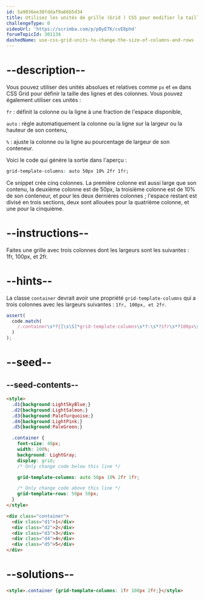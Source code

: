 ```yaml
---
id: 5a9036ee38fddaf9a66b5d34
title: Utilisez les unités de grille (Grid ) CSS pour modifier la taille des colonnes et des rangées
challengeType: 0
videoUrl: 'https://scrimba.com/p/pByETK/cvE8phd'
forumTopicId: 301134
dashedName: use-css-grid-units-to-change-the-size-of-columns-and-rows
---
```


# --description--

Vous pouvez utiliser des unités absolues et relatives comme `px` et `em` dans CSS Grid pour définir la taille des lignes et des colonnes. Vous pouvez également utiliser ces unités :

`fr` : définit la colonne ou la ligne à une fraction de l'espace disponible,

`auto` : règle automatiquement la colonne ou la ligne sur la largeur ou la hauteur de son contenu,

`%` : ajuste la colonne ou la ligne au pourcentage de largeur de son conteneur.

Voici le code qui génère la sortie dans l'aperçu :

```css
grid-template-columns: auto 50px 10% 2fr 1fr;
```

Ce snippet crée cinq colonnes. La première colonne est aussi large que son contenu, la deuxième colonne est de 50px, la troisième colonne est de 10% de son conteneur, et pour les deux dernières colonnes ; l'espace restant est divisé en trois sections, deux sont allouées pour la quatrième colonne, et une pour la cinquième.

# --instructions--

Faites une grille avec trois colonnes dont les largeurs sont les suivantes : 1fr, 100px, et 2fr.

# --hints--

La classe `container` devrait avoir une propriété `grid-template-columns` qui a trois colonnes avec les largeurs suivantes : `1fr, 100px, et 2fr`.

```js
assert(
  code.match(
    /.container\s*?{[\s\S]*grid-template-columns\s*?:\s*?1fr\s*?100px\s*?2fr\s*?;[\s\S]*}/gi
  )
);
```

# --seed--

## --seed-contents--

```html
<style>
  .d1{background:LightSkyBlue;}
  .d2{background:LightSalmon;}
  .d3{background:PaleTurquoise;}
  .d4{background:LightPink;}
  .d5{background:PaleGreen;}

  .container {
    font-size: 40px;
    width: 100%;
    background: LightGray;
    display: grid;
    /* Only change code below this line */

    grid-template-columns: auto 50px 10% 2fr 1fr;

    /* Only change code above this line */
    grid-template-rows: 50px 50px;
  }
</style>

<div class="container">
  <div class="d1">1</div>
  <div class="d2">2</div>
  <div class="d3">3</div>
  <div class="d4">4</div>
  <div class="d5">5</div>
</div>
```

# --solutions--

```html
<style>.container {grid-template-columns: 1fr 100px 2fr;}</style>
```
